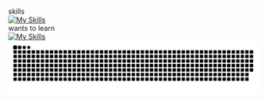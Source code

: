 skills<br>
[![My Skills](https://skillicons.dev/icons?i=js,html,css,dart,python)](https://skillicons.dev)<br>
wants to learn<br>
[![My Skills](https://skillicons.dev/icons?i=react,ts,c++)](https://skillicons.dev)
<picture>
  <source media="(prefers-color-scheme: dark)" srcset="https://raw.githubusercontent.com/reireu/reireu/master/img/snake-dark.svg">
  <source media="(prefers-color-scheme: light)" srcset="https://raw.githubusercontent.com/reireu/reireu/master/img/snake.svg">
  <img alt="github contribution grid snake animation" src="https://raw.githubusercontent.com/reireu/reireu/master/img/snake.svg">
</picture>
